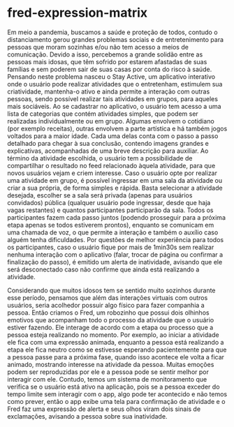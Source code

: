 # fred-expression-matrix

Em meio a pandemia, buscamos a saúde e proteção de todos, contudo o distanciamento gerou grandes problemas sociais e de entretenimento para pessoas que moram sozinhas e/ou não tem acesso a meios de comunicação. Devido a isso, percebemos a grande solidão entre as pessoas mais idosas, que têm sofrido por estarem afastadas de suas famílias e sem poderem sair de suas casas por conta do risco à saúde. Pensando neste problema nasceu o Stay Active, um aplicativo interativo onde o usuário pode realizar atividades que o entretenham, estimulem sua criatividade, mantenha-o ativo e ainda permite a interação com outras pessoas, sendo possível realizar tais atividades em grupos, para aqueles mais sociáveis.
Ao se cadastrar no aplicativo, o usuário tem acesso a uma lista de categorias que contém atividades simples, que podem ser realizadas individualmente ou em grupo. Algumas envolvem o cotidiano (por exemplo receitas), outras envolvem a parte artística e há também jogos voltados para a maior idade. Cada uma delas conta com o passo a passo detalhado para chegar à sua conclusão, contendo imagens grandes e explicativas, acompanhadas de uma breve descrição para auxiliar. Ao término da atividade escolhida, o usuário tem a possibilidade de compartilhar o resultado no feed relacionado àquela atividade, para que novos usuários vejam e criem interesse.
Caso o usuário opte por realizar uma atividade em grupo, é possível ingressar em uma sala da atividade ou criar a sua própria, de forma simples e rápida. Basta selecionar a atividade desejada, escolher se a sala será privada (apenas para usuários convidados) pública (qualquer usuário pode ingressar, desde que haja vagas restantes) e quantos participantes participarão da sala. Todos os participantes fazem cada passo juntos (podendo prosseguir para a próxima etapa apenas se todos estiverem prontos), enquanto se comunicam em uma chamada de voz, o que permite a interação e também o auxílio caso alguém tenha dificuldades.
Por questões de melhor experiência para todos os participantes, caso o usuário fique por mais de 1min30s sem realizar nenhuma interação com o aplicativo (falar, trocar de página ou confirmar a finalização do passo), é emitido um alerta de inatividade, avisando que ele será desconectado caso não confirme que ainda está realizando a atividade.

Considerando que muitos idosos tem se sentido muito sozinhos durante esse período, pensamos que além das interações virtuais com outros usuários, seria acolhedor possuir algo físico para fazer companhia a pessoa. Então criamos o Fred, um robozinho que possui dois olhinhos emotivos que acompanham todo o processo da atividade que o usuário estiver fazendo. Ele interage de acordo com a etapa ou processo que a pessoa esteja realizando no momento. Por exemplo, ao iniciar a atividade ele fica com uma expressão animada, enquanto a pessoa está realizando a etapa ele fica neutro como se estivesse esperando pacientemente para que a pessoa passe para a próxima fase, quando isso acontece ele volta a ficar animado, mostrando interesse na atividade da pessoa. Muitas emoções podem ser reproduzidas por ele e a pessoa pode se sentir melhor por interagir com ele.
Contudo, temos um sistema de monitoramento que verifica se o usuário está ativo na aplicação, pois se a pessoa exceder do tempo limite sem interagir com o app, algo pode ter acontecido e não temos como prever, então o app exibe uma tela para confirmação de atividade e o Fred faz uma expressão de alerta e seus olhos viram dois sinais de exclamações, avisando a pessoa sobre sua inatividade.